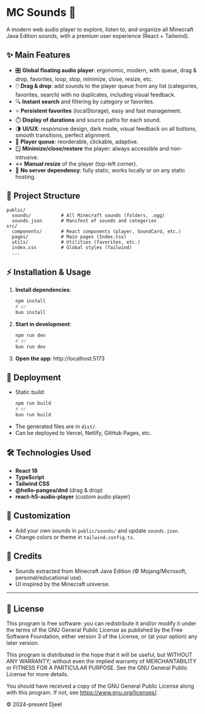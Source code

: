 # MC Sounds 🎵

A modern web audio player to explore, listen to, and organize all Minecraft Java Edition sounds, with a premium user experience (React + Tailwind).

## ✨ Main Features

- 🎛️ **Global floating audio player**: ergonomic, modern, with queue, drag & drop, favorites, loop, stop, minimize, close, resize, etc.
- 🖱️ **Drag & drop**: add sounds to the player queue from any list (categories, favorites, search) with no duplicates, including visual feedback.
- 🔍 **Instant search** and filtering by category or favorites.
- ⭐ **Persistent favorites** (localStorage), easy and fast management.
- ⏱️ **Display of durations** and source paths for each sound.
- 🌗 **UI/UX**: responsive design, dark mode, visual feedback on all buttons, smooth transitions, perfect alignment.
- 📜 **Player queue**: reorderable, clickable, adaptive.
- 🪟 **Minimize/close/restore** the player: always accessible and non-intrusive.
- ↔️ **Manual resize** of the player (top-left corner).
- 🚀 **No server dependency**: fully static, works locally or on any static hosting.

## 📁 Project Structure

```
public/
  sounds/           # All Minecraft sounds (folders, .ogg)
  sounds.json       # Manifest of sounds and categories
src/
  components/       # React components (player, SoundCard, etc.)
  pages/            # Main pages (Index.tsx)
  utils/            # Utilities (favorites, etc.)
  index.css         # Global styles (Tailwind)
  ...
```

## ⚡ Installation & Usage

1. **Install dependencies**:
   ```sh
   npm install
   # or
   bun install
   ```
2. **Start in development**:
   ```sh
   npm run dev
   # or
   bun run dev
   ```
3. **Open the app**: http://localhost:5173

## 🚢 Deployment

- Static build:
  ```sh
  npm run build
  # or
  bun run build
  ```
- The generated files are in `dist/`.
- Can be deployed to Vercel, Netlify, GitHub Pages, etc.

## 🛠️ Technologies Used

- **React 18**
- **TypeScript**
- **Tailwind CSS**
- **@hello-pangea/dnd** (drag & drop)
- **react-h5-audio-player** (custom audio player)

## 🎨 Customization

- Add your own sounds in `public/sounds/` and update `sounds.json`.
- Change colors or theme in `tailwind.config.ts`.

## 🙏 Credits

- Sounds extracted from Minecraft Java Edition (© Mojang/Microsoft, personal/educational use).
- UI inspired by the Minecraft universe.

---

## 📄 License

This program is free software: you can redistribute it and/or modify
it under the terms of the GNU General Public License as published by
the Free Software Foundation, either version 3 of the License, or
(at your option) any later version.

This program is distributed in the hope that it will be useful,
but WITHOUT ANY WARRANTY; without even the implied warranty of
MERCHANTABILITY or FITNESS FOR A PARTICULAR PURPOSE.  See the
GNU General Public License for more details.

You should have received a copy of the GNU General Public License
along with this program.  If not, see <https://www.gnu.org/licenses/>.

© 2024-present Djeel
